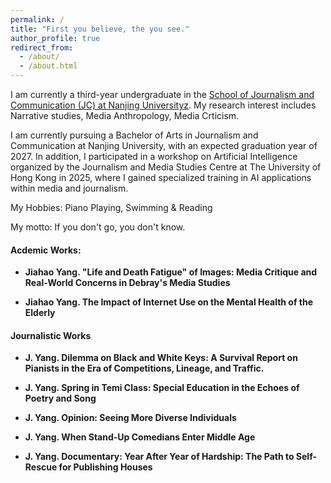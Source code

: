 ```yaml
---
permalink: /
title: "First you believe, the you see."
author_profile: true
redirect_from: 
  - /about/
  - /about.html
---
```


I am currently a third-year undergraduate in the [School of Journalism and Communication (JC) at Nanjing Universityz](https://jc.nju.edu.cn/). My research interest includes Narrative studies, Media Anthropology, Media Crticism.

I am currently pursuing a Bachelor of Arts in Journalism and Communication at Nanjing University, with an expected graduation year of 2027. In addition, I participated in a workshop on Artificial Intelligence organized by the Journalism and Media Studies Centre at The University of Hong Kong in 2025, where I gained specialized training in AI applications within media and journalism.

My Hobbies: Piano Playing, Swimming & Reading

My motto: If you don't go, you don't know.

#### Acdemic Works:
- <strong>Jiahao Yang. "Life and Death Fatigue" of Images: Media Critique and Real-World Concerns in Debray's Media Studies

- <strong>Jiahao Yang. The Impact of Internet Use on the Mental Health of the Elderly

#### Journalistic Works

- <strong>J. Yang</strong>. Dilemma on Black and White Keys: A Survival Report on Pianists in the Era of Competitions, Lineage, and Traffic.

- <strong>J. Yang</strong>. Spring in Temi Class: Special Education in the Echoes of Poetry and Song

- <strong>J. Yang</strong>. Opinion: Seeing More Diverse Individuals

- <strong>J. Yang</strong>. When Stand-Up Comedians Enter Middle Age

- <strong>J. Yang</strong>. Documentary: Year After Year of Hardship: The Path to Self-Rescue for Publishing Houses
